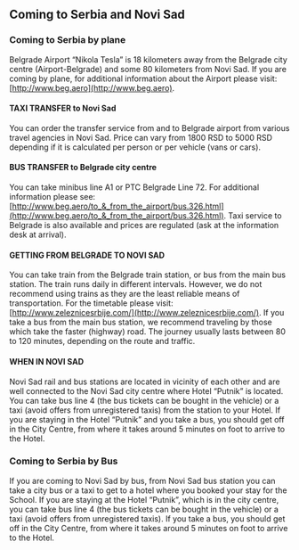 ## Coming to Serbia and Novi Sad

### Coming to Serbia by plane
Belgrade Airport “Nikola Tesla” is 18 kilometers away from the Belgrade city centre (Airport-Belgrade) and some 80 kilometers from Novi Sad. If you are coming by plane, for additional information about the Airport please visit: [http://www.beg.aero](http://www.beg.aero).

#### TAXI TRANSFER to Novi Sad
You can order the transfer service from and to Belgrade airport from various travel agencies in Novi Sad. Price can vary from 1800 RSD to 5000 RSD depending if it is calculated per person or per vehicle (vans or cars).

#### BUS TRANSFER to Belgrade city centre
You can take minibus line A1 or PTC Belgrade Line 72. For additional information please see: [http://www.beg.aero/to_&_from_the_airport/bus.326.html](http://www.beg.aero/to_&_from_the_airport/bus.326.html). Taxi service to Belgrade is also available and prices are regulated (ask at the information desk at arrival). 

#### GETTING FROM BELGRADE TO NOVI SAD 
You can take train from the Belgrade train station, or bus from the main bus station. The train runs daily in different intervals. However, we do not recommend using trains as they are the least reliable means of transportation. For the timetable please visit: [http://www.zeleznicesrbije.com/](http://www.zeleznicesrbije.com/). If you take a bus from the main bus station, we recommend traveling by those which take the faster (highway) road. The journey usually lasts between 80 to 120 minutes, depending on the route and traffic.

#### WHEN IN NOVI SAD
Novi Sad rail and bus stations are located in vicinity of each other and are well connected to the Novi Sad city centre where Hotel “Putnik” is located. You can take bus line 4 (the bus tickets can be bought in the vehicle) or a taxi (avoid offers from unregistered taxis) from the station to your Hotel. If you are staying in the Hotel “Putnik” and you take a bus, you should get off in the City Centre, from where it takes around 5 minutes on foot to arrive to the Hotel.

### Coming to Serbia by Bus

If you are coming to Novi Sad by bus, from Novi Sad bus station you can take a city bus or a taxi to get to a hotel where you booked your stay for the School. If you are staying at the Hotel “Putnik”, which is in the city centre, you can take bus line 4 (the bus tickets can be bought in the vehicle) or a taxi (avoid offers from unregistered taxis). If you take a bus, you should get off in the City Centre, from where it takes around 5 minutes on foot to arrive to the Hotel.